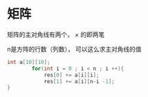 
# 矩阵

矩阵的主对角线有两个， × 的即两笔

n是方阵的行数（列数）， 可以这么求主对角线的值
```c++
int a[10][10];
        for(int i = 0 ; i < n ; i ++){
            res[0] += a[i][i];
            res[1] += a[i][n-i -1];
}
```